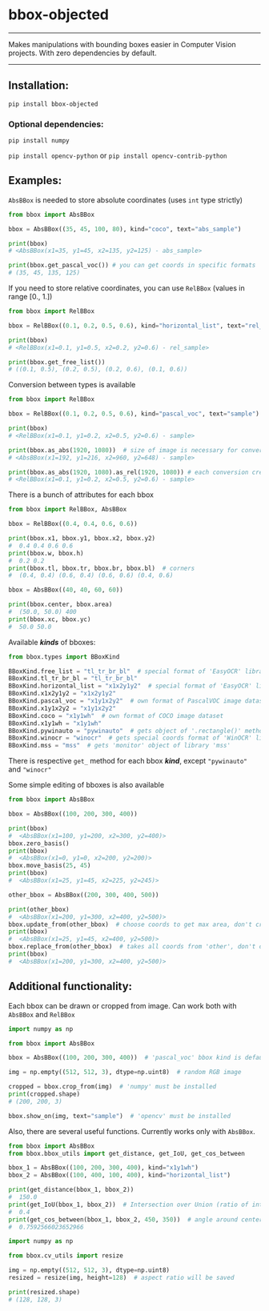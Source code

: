 # bbox-objected

---

Makes manipulations with bounding boxes easier in Computer Vision projects. With zero dependencies by default.

---

## Installation:

`pip install bbox-objected`

### Optional dependencies:

`pip install numpy`

`pip install opencv-python` or `pip install opencv-contrib-python`

## Examples:
`AbsBBox` is needed to store absolute coordinates (uses `int` type strictly)
```python
from bbox import AbsBBox

bbox = AbsBBox((35, 45, 100, 80), kind="coco", text="abs_sample")

print(bbox)
# <AbsBBox(x1=35, y1=45, x2=135, y2=125) - abs_sample>

print(bbox.get_pascal_voc()) # you can get coords in specific formats
# (35, 45, 135, 125)
```
If you need to store relative coordinates, you can use `RelBBox` (values in range [0., 1.])
```python
from bbox import RelBBox

bbox = RelBBox((0.1, 0.2, 0.5, 0.6), kind="horizontal_list", text="rel_sample")

print(bbox)
# <RelBBox(x1=0.1, y1=0.5, x2=0.2, y2=0.6) - rel_sample>

print(bbox.get_free_list())
# ((0.1, 0.5), (0.2, 0.5), (0.2, 0.6), (0.1, 0.6))
```
Conversion between types is available
```python
from bbox import RelBBox

bbox = RelBBox((0.1, 0.2, 0.5, 0.6), kind="pascal_voc", text="sample")

print(bbox)
# <RelBBox(x1=0.1, y1=0.2, x2=0.5, y2=0.6) - sample>

print(bbox.as_abs(1920, 1080))  # size of image is necessary for conversion
# <AbsBBox(x1=192, y1=216, x2=960, y2=648) - sample>

print(bbox.as_abs(1920, 1080).as_rel(1920, 1080)) # each conversion creates new instance
# <RelBBox(x1=0.1, y1=0.2, x2=0.5, y2=0.6) - sample>
```
There is a bunch of attributes for each bbox
```python
from bbox import RelBBox, AbsBBox

bbox = RelBBox((0.4, 0.4, 0.6, 0.6))

print(bbox.x1, bbox.y1, bbox.x2, bbox.y2)
#  0.4 0.4 0.6 0.6
print(bbox.w, bbox.h)
#  0.2 0.2
print(bbox.tl, bbox.tr, bbox.br, bbox.bl)  # corners
#  (0.4, 0.4) (0.6, 0.4) (0.6, 0.6) (0.4, 0.6)

bbox = AbsBBox((40, 40, 60, 60))

print(bbox.center, bbox.area)
#  (50.0, 50.0) 400
print(bbox.xc, bbox.yc)
#  50.0 50.0
```
Available _**kinds**_ of bboxes:
```python
from bbox.types import BBoxKind

BBoxKind.free_list = "tl_tr_br_bl"  # special format of 'EasyOCR' library
BBoxKind.tl_tr_br_bl = "tl_tr_br_bl"
BBoxKind.horizontal_list = "x1x2y1y2"  # special format of 'EasyOCR' library
BBoxKind.x1x2y1y2 = "x1x2y1y2"
BBoxKind.pascal_voc = "x1y1x2y2"  # own format of PascalVOC image dataset
BBoxKind.x1y1x2y2 = "x1y1x2y2"
BBoxKind.coco = "x1y1wh"  # own format of COCO image dataset
BBoxKind.x1y1wh = "x1y1wh"
BBoxKind.pywinauto = "pywinauto"  # gets object of '.rectangle()' method of 'PyWinAuto' library
BBoxKind.winocr = "winocr"  # gets special coords format of 'WinOCR' library
BBoxKind.mss = "mss"  # gets 'monitor' object of library 'mss'
```
There is respective `get_` method for each bbox _**kind**_, except `"pywinauto"` and `"winocr"`

Some simple editing of bboxes is also available
```python
from bbox import AbsBBox

bbox = AbsBBox((100, 200, 300, 400))

print(bbox)
#  <AbsBBox(x1=100, y1=200, x2=300, y2=400)>
bbox.zero_basis()
print(bbox)
#  <AbsBBox(x1=0, y1=0, x2=200, y2=200)>
bbox.move_basis(25, 45)
print(bbox)
#  <AbsBBox(x1=25, y1=45, x2=225, y2=245)>

other_bbox = AbsBBox((200, 300, 400, 500))

print(other_bbox)
#  <AbsBBox(x1=200, y1=300, x2=400, y2=500)>
bbox.update_from(other_bbox)  # choose coords to get max area, don't create new instance
print(bbox)
#  <AbsBBox(x1=25, y1=45, x2=400, y2=500)>
bbox.replace_from(other_bbox)  # takes all coords from 'other', don't create new instance
print(bbox)
#  <AbsBBox(x1=200, y1=300, x2=400, y2=500)>
```


## Additional functionality:
Each bbox can be drawn or cropped from image. Can work both with `AbsBBox` and `RelBBox`

```python
import numpy as np

from bbox import AbsBBox

bbox = AbsBBox((100, 200, 300, 400))  # 'pascal_voc' bbox kind is default

img = np.empty((512, 512, 3), dtype=np.uint8)  # random RGB image

cropped = bbox.crop_from(img)  # 'numpy' must be installed
print(cropped.shape)
# (200, 200, 3)

bbox.show_on(img, text="sample")  # 'opencv' must be installed
```
Also, there are several useful functions. Currently works only with `AbsBBox`.

```python
from bbox import AbsBBox
from bbox.bbox_utils import get_distance, get_IoU, get_cos_between

bbox_1 = AbsBBox((100, 200, 300, 400), kind="x1y1wh")
bbox_2 = AbsBBox((100, 400, 100, 400), kind="horizontal_list")

print(get_distance(bbox_1, bbox_2))
#  150.0
print(get_IoU(bbox_1, bbox_2))  # Intersection over Union (ratio of intersection)
#  0.4
print(get_cos_between(bbox_1, bbox_2, 450, 350))  # angle around center in (450 ,350)
#  0.7592566023652966

```

```python
import numpy as np

from bbox.cv_utils import resize

img = np.empty((512, 512, 3), dtype=np.uint8)
resized = resize(img, height=128)  # aspect ratio will be saved

print(resized.shape)
# (128, 128, 3)
```
